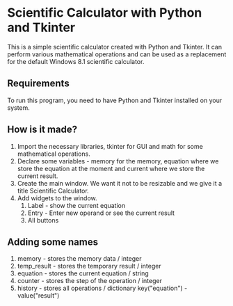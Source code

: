 # Scientific Calculator with Python and Tkinter

This is a simple scientific calculator created with Python and Tkinter. It can perform various mathematical operations and can be used as a replacement for the default Windows 8.1 scientific calculator.

## Requirements

To run this program, you need to have Python and Tkinter installed on your system.

## How is it made?

1. Import the necessary libraries, tkinter for GUI and math for some mathematical operations.
2. Declare some variables - memory for the memory, equation where we store the equation at the moment and current where we store the current result.
3. Create the main window. We want it not to be resizable and we give it a title Scientific Calculator.
4. Add widgets to the window.
   1. Label - show the current equation
   2. Entry - Enter new operand or see the current result
   3. All buttons

## Adding some names

1. memory - stores the memory data / integer
2. temp_result - stores the temporary result / integer
3. equation - stores the current equation / string
4. counter - stores the step of the operation / integer
5. history - stores all operations / dictionary key("equation") - value("result")
